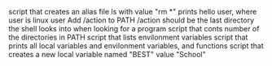 script that creates an alias file ls with value "rm *"
prints hello user, where user is linux user
Add /action to PATH /action should be the last directory the shell looks into when looking for a program
script that conts number of the directories in PATH
script that lists envilonment variables
script that prints all local variables and envilonment variables, and functions
script that creates a new local variable named "BEST" value "School"
